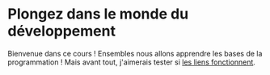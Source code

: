 # Plongez dans le monde du développement

Bienvenue dans ce cours ! Ensembles nous allons apprendre les bases de la programmation !
Mais avant tout, j'aimerais tester si [les liens fonctionnent](./../README.md).